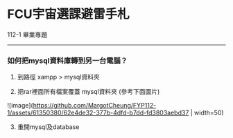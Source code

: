 # FCU宇宙選課避雷手札
112-1 畢業專題 

---

### 如何把mysql資料庫轉到另一台電腦？

1. 到路徑 xampp > mysql資料夾

2. 把rar裡面所有檔案覆蓋 mysql資料夾 (參考下面圖片)

![image](https://github.com/MargotCheung/FYP112-1/assets/61350380/62e4de32-377b-4dfd-b7dd-fd3803aebd37 | width=50)

3. 重開mysql及database

